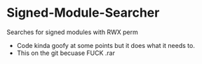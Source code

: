 # Signed-Module-Searcher
Searches for signed modules with RWX perm

- Code kinda goofy at some points but it does what it needs to. 
- This on the git becuase FUCK .rar
